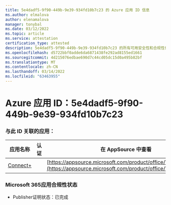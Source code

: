 ```yaml
---
title: 5e4dadf5-9f90-449b-9e39-934fd10b7c23 的 Azure 应用 ID 信息
ms.author: elmalova
author: elenamalova
manager: tonybal
ms.date: 03/12/2022
ms.topic: article
ms.service: attestation
certification_type: attested
description: 5e4dadf5-9f90-449b-9e39-934fd10b7c23 的所有可用安全性和合规性信息。
ms.openlocfilehash: d5722bbf0adde6da6871438fe292ad8155ed1661
ms.sourcegitcommit: 4d215076edbae690d7c44cd05dc15d0a495b82bf
ms.translationtype: MT
ms.contentlocale: zh-CN
ms.lasthandoff: 03/14/2022
ms.locfileid: "63463955"
---
```

# <a name="azure-app-id-5e4dadf5-9f90-449b-9e39-934fd10b7c23"></a>Azure 应用 ID：5e4dadf5-9f90-449b-9e39-934fd10b7c23


### <a name="apps-associated-with-this-id"></a>与此 ID 关联的应用：
| **应用名称** | **认证** | **在 AppSource 中查看** |
|--------------|---------------|-----------------------|
| [Connect+](../forward/WA200002611) |  | [https://appsource.microsoft.com/product/office/WA200002611](https://appsource.microsoft.com/product/office/WA200002611) |

### <a name="microsoft-365-app-compliance-status"></a>Microsoft 365应用合规性状态
- Publisher证明状态：已完成
